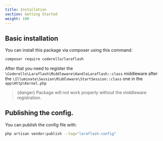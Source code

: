 ```yaml
---
title: Installation
section: Getting Started
weight: 100
---
```


## Basic installation

You can install this package via composer using this command:

```bash
composer require coderello/laraflash 
```

After that you need to register the `\Coderello\Laraflash\Middleware\HandleLaraflash::class` middleware after the `\Illuminate\Session\Middleware\StartSession::class` one in the `app\Http\Kernel.php`

> {danger} Package will not work properly without the middleware registration.

## Publishing the config.

You can publish the config file with:

```bash
php artisan vendor:publish --tag="laraflash-config"
```
